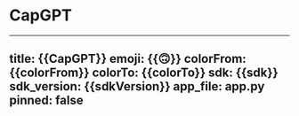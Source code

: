 # CapGPT

---
title: {{CapGPT}}
emoji: {{🙃}}
colorFrom: {{colorFrom}}
colorTo: {{colorTo}}
sdk: {{sdk}}
sdk_version: {{sdkVersion}}
app_file: app.py
pinned: false
---
